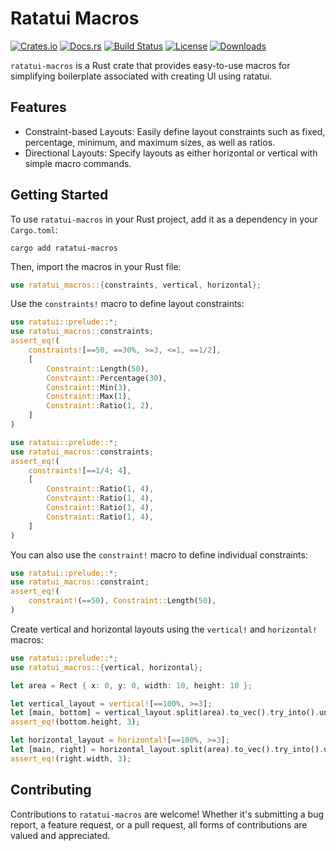# Ratatui Macros

[![Crates.io](https://img.shields.io/crates/v/ratatui-macros)](https://crates.io/crates/ratatui-macros)
[![Docs.rs](https://docs.rs/ratatui-macros/badge.svg)](https://docs.rs/ratatui-macros)
[![Build Status](https://github.com/kdheepak/ratatui-macros/actions/workflows/ci.yml/badge.svg)](https://github.com/kdheepak/ratatui-macros/actions)
[![License](https://img.shields.io/crates/l/ratatui-macros)](https://crates.io/crates/ratatui-macros#license)
[![Downloads](https://img.shields.io/crates/d/ratatui-macros)](https://crates.io/crates/ratatui-macros)

`ratatui-macros` is a Rust crate that provides easy-to-use macros for simplifying boilerplate
associated with creating UI using ratatui.

## Features

- Constraint-based Layouts: Easily define layout constraints such as fixed, percentage, minimum, and
  maximum sizes, as well as ratios.
- Directional Layouts: Specify layouts as either horizontal or vertical with simple macro commands.

## Getting Started

To use `ratatui-macros` in your Rust project, add it as a dependency in your `Cargo.toml`:

```shell
cargo add ratatui-macros
```

Then, import the macros in your Rust file:

```rust
use ratatui_macros::{constraints, vertical, horizontal};
```

Use the `constraints!` macro to define layout constraints:

```rust
use ratatui::prelude::*;
use ratatui_macros::constraints;
assert_eq!(
    constraints![==50, ==30%, >=3, <=1, ==1/2],
    [
        Constraint::Length(50),
        Constraint::Percentage(30),
        Constraint::Min(3),
        Constraint::Max(1),
        Constraint::Ratio(1, 2),
    ]
)
```

```rust
use ratatui::prelude::*;
use ratatui_macros::constraints;
assert_eq!(
    constraints![==1/4; 4],
    [
        Constraint::Ratio(1, 4),
        Constraint::Ratio(1, 4),
        Constraint::Ratio(1, 4),
        Constraint::Ratio(1, 4),
    ]
)
```

You can also use the `constraint!` macro to define individual constraints:

```rust
use ratatui::prelude::*;
use ratatui_macros::constraint;
assert_eq!(
    constraint!(==50), Constraint::Length(50),
)
```

Create vertical and horizontal layouts using the `vertical!` and `horizontal!` macros:

```rust
use ratatui::prelude::*;
use ratatui_macros::{vertical, horizontal};

let area = Rect { x: 0, y: 0, width: 10, height: 10 };

let vertical_layout = vertical![==100%, >=3];
let [main, bottom] = vertical_layout.split(area).to_vec().try_into().unwrap();
assert_eq!(bottom.height, 3);

let horizontal_layout = horizontal![==100%, >=3];
let [main, right] = horizontal_layout.split(area).to_vec().try_into().unwrap();
assert_eq!(right.width, 3);
```

## Contributing

Contributions to `ratatui-macros` are welcome! Whether it's submitting a bug report, a feature
request, or a pull request, all forms of contributions are valued and appreciated.
